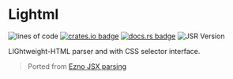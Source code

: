 # Lightml

![lines of code](https://kaleidawave-projectinformation.web.val.run/project/lightml/badge)
[![crates.io badge](https://img.shields.io/crates/v/lightml?style=flat-square)](https://crates.io/crates/lightml)
[![docs.rs badge](https://img.shields.io/docsrs/lightml?style=flat-square)](https://docs.rs/lightml/latest)
![JSR Version](https://img.shields.io/jsr/v/bengineering/lightml)

LIGhtweight-HTML parser and with CSS selector interface.

> Ported from [Ezno JSX parsing](https://github.com/kaleidawave/ezno/blob/main/parser/src/extensions/jsx.rs)